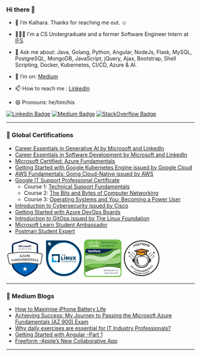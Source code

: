### Hi there 👋

- 🔭 I’m Kalhara. Thanks for reaching me out. ☺️

- 👨🏻‍💻 I'm a CS Undergraduate and a former Software Engineer Intern at [IFS](https://www.linkedin.com/company/ifs).

- 💬 Ask me about: Java, Golang, Python, Angular, NodeJs, Flask, MySQL, PostgreSQL, MongoDB, JavaScript, jQuery, Ajax, Bootstrap, Shell Scripting, Docker, Kubernetes, CI/CD, Azure & AI.

- 🤔 I’m on: [Medium](https://medium.com/@kalharatennakoon)

- 📫 How to reach me : [LinkedIn](https://lk.linkedin.com/in/kalharatennakoon)

- 😄 Pronouns: he/him/his  

[![Linkedin Badge](https://img.shields.io/badge/-kalharatennakoon-white?logo=Linkedin&logoColor=blue&link=https://www.linkedin.com/in/kalharatennakoon)](https://www.linkedin.com/in/kalharatennakoon) [![Medium Badge](https://img.shields.io/badge/-kalharatennakoon-white?logo=Medium&logoColor=black&link=https://kalharatennakoon.medium.com)](https://kalharatennakoon.medium.com) [![StackOverflow Badge](https://img.shields.io/badge/-kalharatennakoon-white?labelColor=white&logo=Stackoverflow&logoColor=orange&link=https://stackoverflow.com/users/13018789/kalhara-tennakoon)](https://stackoverflow.com/users/13018789/kalhara-tennakoon) 


---
<!-- **📄 Global Certifications** -->
### 📄 Global Certifications
- [Career Essentials in Generative AI by Microsoft and LinkedIn](https://www.linkedin.com/learning/certificates/3df7542a5c778a0e3e180571caf85ba59fb4a1afddbf58ea438e2e1badf72d80?u=60693444)
- [Career Essentials in Software Development by Microsoft and LinkedIn](https://www.linkedin.com/learning/certificates/552e0a946189687d3faef6a6d6d0a10f294ec818c64c7f12c538aa3d11a7e45c?u=60693444)
- [Microsoft Certified: Azure Fundamentals](https://www.credly.com/badges/1cd00bda-ffc7-467f-83a9-c8f7c9702be7/public_url)
- [Getting Started with Google Kubernetes Engine issued by Google Cloud](https://www.coursera.org/account/accomplishments/records/KHP2Z9NZ9FY7?utm_source=ln&utm_medium=certificate&utm_content=cert_image&utm_campaign=sharing_cta&utm_product=course)
- [AWS Fundamentals: Going Cloud-Native issued by AWS](https://coursera.org/share/a527b8fa5b14962328c02a3c3e8b54f9)
- [Google IT Support Professional Certificate](https://www.coursera.org/professional-certificates/google-it-support)
    - Course 1: [Technical Support Fundamentals](https://coursera.org/share/80b007757e46769957a1b6f74e9b4ddd)
    - Course 2: [The Bits and Bytes of Computer Networking](https://coursera.org/share/f2da8f96695a0407ca7a55911a97d978)
    - Course 3: [Operating Systems and You: Becoming a Power User](https://coursera.org/share/8c118843d8acc179bdc8f947fea30051)
- [Introduction to Cybersecurity issued by Cisco](https://www.youracclaim.com/badges/9061852c-fdf7-4219-926b-523d30a31111?source=linked_in_profile)
- [Getting Started with Azure DevOps Boards](https://coursera.org/share/41b703ac2707f8210d3ad8bb99359cd3)
- [Introduction to GitOps issued by The Linux Foundation](https://ti-user-certificates.s3.amazonaws.com/e0df7fbf-a057-42af-8a1f-590912be5460/26a061f2-539e-41a7-9e6a-8ee41a2d21ca-t-m-kalhara-randil-bandara-tennakoon-d03dccea-4781-4578-9d2c-de8fa9c0f7db-certificate.pdf)
- [Microsoft Learn Student Ambassador](https://drive.google.com/file/d/10Aj9nL742TRvVykNEFlkewj-zXQcTrw1/view?usp=sharing)
- [Postman Student Expert](https://api.badgr.io/public/assertions/rAqixGsKSpeFdMZ4KgqO1w?identity__email=kalharat81%40gmail.com)


<a href="https://www.credly.com/badges/1cd00bda-ffc7-467f-83a9-c8f7c9702be7/public_url"> <img src="./assets/microsoft-certified-azure-fundamentals.png" width="100" height="100" /></a>  <a href="https://www.credly.com/badges/e00e2129-a1d9-454c-875a-790af6d3716c/public_url"> <img src="./assets/lfs169-introduction-to-gitops.png" width="100" height="100" /></a>  <a href="https://www.credly.com/badges/9061852c-fdf7-4219-926b-523d30a31111/public_url"> <img src="./assets/introduction-to-cybersecurity.png" width="100" height="100" /></a> <a href="https://api.badgr.io/public/assertions/rAqixGsKSpeFdMZ4KgqO1w"> <img src="./assets/Postman-API-Fundamentals-Student-Expert.png" width="100" height="100" /></a>


---

### 📕 Medium Blogs
<!-- BLOG-POST-LIST:START -->
- [How to Maximise iPhone Battery Life](https://kalharatennakoon.medium.com/how-to-maximise-iphone-battery-life-11a399a06653?source=rss-71d60f60a8aa------2)
- [Achieving Success: My Journey to Passing the Microsoft Azure Fundamentals &lpar;AZ 900&rpar; Exam](https://kalharatennakoon.medium.com/achieving-success-my-journey-to-passing-the-microsoft-azure-fundamentals-az-900-exam-2faeb0736489?source=rss-71d60f60a8aa------2)
- [Why daily exercises are essential for IT Industry Professionals?](https://kalharatennakoon.medium.com/why-daily-exercises-are-essential-for-it-industry-professionals-2b0524fcbb68?source=rss-71d60f60a8aa------2)
- [Getting Started with Angular -Part 1](https://kalharatennakoon.medium.com/getting-started-with-angular-part-1-e6cae4c1c7d?source=rss-71d60f60a8aa------2)
- [Freeform -Apple’s New Collaborative App](https://kalharatennakoon.medium.com/freeform-apples-new-collaborative-app-86693d5f8add?source=rss-71d60f60a8aa------2)
<!-- BLOG-POST-LIST:END -->

---

<!-- comment start here -->
<!-- [![Kalhara's github stats](https://github-readme-stats.vercel.app/api?username=kalharatennakoon&theme=dark&show_icons=true)](https://github.com/kalharatennakoon)

<!-- --- -->
<!-- [![Top Langs](https://github-readme-stats.vercel.app/api/top-langs/?username=kalharatennakoon)](https://github.com/anuraghazra/github-readme-stats) -->

<!-- comment end here -->

<!-- --- -->

<!-- [![trophy](https://github-profile-trophy.vercel.app/?username=kalharatennakoon)](https://github.com/ryo-ma/github-profile-trophy) -->

<!-- --- -->

<!-- <img align="left" alt="kalharatennakoon's Github Stats" src="https://github-readme-stats.codestackr.vercel.app/api?username=kalharatennakoon&show_icons=true&hide_border=true" /> -->



<!-- ![GitHub metrics](https://metrics.lecoq.io/kalharatennakoon)  

![GitHub streak stats](https://github-readme-streak-stats.herokuapp.com/?user=kalharatennakoon)   -->

<!-- ![Profile views](https://gpvc.arturio.dev/kalharatennakoon) -->





<!--
**kalharatennakoon/kalharatennakoon** is a ✨ _special_ ✨ repository because its `README.md` (this file) appears on your GitHub profile.

Here are some ideas to get you started:

- 🔭 I’m currently working on ...
- 🌱 I’m currently learning ...
- 👯 I’m looking to collaborate on ...
- 🤔 I’m looking for help with ...
- 💬 Ask me about ...
- 📫 How to reach me: ...
- 😄 Pronouns: ...
- ⚡ Fun fact: ...
-->
